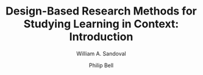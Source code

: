 ---
layout: leaf-node
title: "Design-Based Research Methods for Studying Learning in Context: Introduction"
title-url: "http://citeseerx.ist.psu.edu/viewdoc/download?doi=10.1.1.488.5019&rep=rep1&type=pdf"
author: [ "William A. Sandoval", "Philip Bell" ]
groups: [ "research-principles-and-methodologies" ]
categories: [ "design-based-research" ]
topics: [ "scholarly-readings" ]
summary: >
  As a collection, these articles depict the unique, evolving, and expanding role of design-based approaches to educational inquiry. They also highlight the pressing issues and future directions currently facing researchers making use of this methodological orientation. We believe that by bringing some much-needed clarity around the nature of design-based research to the broader readership of Educational Psychologist, it will fuel productive discussions of research methodology and modes of inquiry currently appropriate for the study of learning.
cite: >
  Sandoval, W. A., & Bell, P. (2004). Design-based research methods for studying learning in context: Introduction. Educational Psychologist, 39(4), 199-201.
pub-date: 2004-12-01
added_date: 2017-04-30
resource-type: pdf-document
---